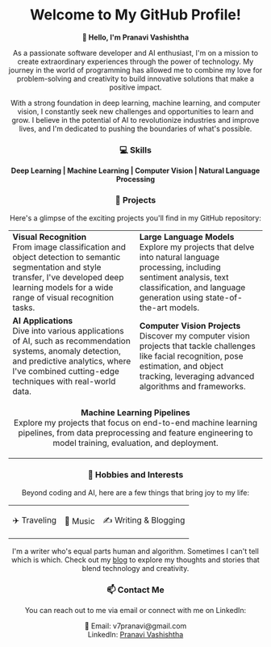 <!-- Header -->
<h1 align="center">
  Welcome to My GitHub Profile!
</h1>

<!-- About Me -->
<p align="center">
  <b>👋 Hello, I'm Pranavi Vashishtha</b>
</p>

<p align="center">
  As a passionate software developer and AI enthusiast, I'm on a mission to create extraordinary experiences through the power of technology. My journey in the world of programming has allowed me to combine my love for problem-solving and creativity to build innovative solutions that make a positive impact.
</p>

<p align="center">
  With a strong foundation in deep learning, machine learning, and computer vision, I constantly seek new challenges and opportunities to learn and grow. I believe in the potential of AI to revolutionize industries and improve lives, and I'm dedicated to pushing the boundaries of what's possible.
</p>

<!-- Skills -->
<h3 align="center">💻 Skills</h3>
<p align="center">
  <b>Deep Learning | Machine Learning | Computer Vision | Natural Language Processing</b>
</p>

<!-- Projects -->
<h3 align="center">🚀 Projects</h3>
<p align="center">
  Here's a glimpse of the exciting projects you'll find in my GitHub repository:
</p>

<div align="center">
  <table width="100%">
    <tr>
      <td width="50%">
        <b>Visual Recognition</b><br>
        From image classification and object detection to semantic segmentation and style transfer, I've developed deep learning models for a wide range of visual recognition tasks.
      </td>
      <td width="50%">
        <b>Large Language Models</b><br>
        Explore my projects that delve into natural language processing, including sentiment analysis, text classification, and language generation using state-of-the-art models.
      </td>
    </tr>
    <tr>
      <td width="50%">
        <b>AI Applications</b><br>
        Dive into various applications of AI, such as recommendation systems, anomaly detection, and predictive analytics, where I've combined cutting-edge techniques with real-world data.
      </td>
      <td width="50%">
        <b>Computer Vision Projects</b><br>
        Discover my computer vision projects that tackle challenges like facial recognition, pose estimation, and object tracking, leveraging advanced algorithms and frameworks.
      </td>
    </tr>
    <tr>
      <td width="100%" colspan="2" align="center">
        <p><b>Machine Learning Pipelines</b><br>
        Explore my projects that focus on end-to-end machine learning pipelines, from data preprocessing and feature engineering to model training, evaluation, and deployment.</p>
      </td>
    </tr>
  </table>
</div>

<!-- Hobbies and Interests -->
<h3 align="center">🌟 Hobbies and Interests</h3>
<p align="center">
  Beyond coding and AI, here are a few things that bring joy to my life:
</p>

<div align="center">
  <table align="center">
    <tr>
      <td align="center">
        <p>✈️ Traveling</p>
      </td>
      <td align="center">
        <p>🎤 Music</p>
      </td>
      <td align="center">
        <p>✍️ Writing & Blogging</p>
      </td>
    </tr>
  </table>
</div>

<p align="center">
  I'm a writer who's equal parts human and algorithm. Sometimes I can't tell which is which. Check out my <a href="https://pineappletales.medium.com">blog</a> to explore my thoughts and stories that blend technology and creativity.
</p>

<!-- Contact Details -->
<h3 align="center">📫 Contact Me</h3>
<p align="center">
  You can reach out to me via email or connect with me on LinkedIn:
</p>

<p align="center">
  📧 Email: v7pranavi@gmail.com<br>
  LinkedIn: <a href="https://www.linkedin.com/in/pranavi-vashishtha-270412182/">Pranavi Vashishtha</a>
</p>

